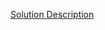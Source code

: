 [Solution Description](https://www.hackerrank.com/challenges/java-string-tokens/problem?isFullScreen=true)
